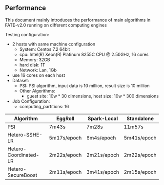 ## Performance 
This document mainly introduces the performance of main algorithms in FATE-v2.0 running on different computing engines
  
Testing configuration:
* 2 hosts with same machine configuration
  * System: Centos 7.2 64bit
  * cpu: Intel(R) Xeon(R) Platinum 8255C CPU @ 2.50GHz, 16 cores 
  * Memory: 32GB
  * hard disk: 1T
  * Network: Lan, 1Gb
* use 16 cores on each host
* Dataset: 
  * PSI: PSI algorithm, input data is 10 million, result size is 10 million
  * Other Algorithms: 
    * guest site: 10w * 30 dimensions, host size: 10w * 300 dimensions
* Job Configuration:
  * computing_partitions: 16 

| Algorithm               | EggRoll      | Spark-Local | Standalone  |                 
| ------------------------| -------------| ------------| ------------|
| PSI                     | 7m43s        | 7m28s       | 11m57s      |    
| Hetero-SSHE-LR          | 5m17s/epoch  | 6m4s/epoch  | 5m41s/epoch | 
| Hetero-Coordinated-LR   | 2m22s/epoch  | 2m21s/epoch | 2m22s/epoch | 
| Hetero-SecureBoost      | 2m11s/epoch  | 3m41s/epoch | 2m15s/epoch | 
